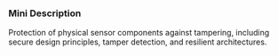 ### Mini Description

Protection of physical sensor components against tampering, including secure design principles, tamper detection, and resilient architectures.
